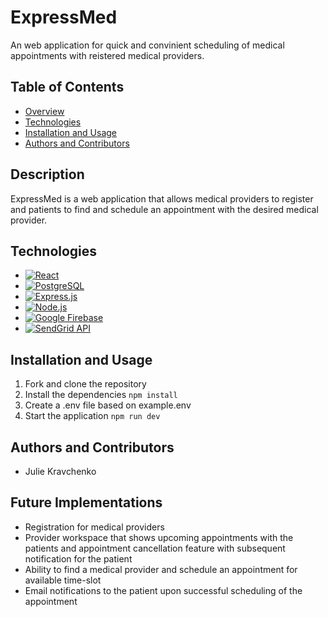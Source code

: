 # ExpressMed
An web application for quick and convinient scheduling of medical appointments with reistered medical providers.

## Table of Contents

- [Overview](#overview)
- [Technologies](#technologies)
- [Installation and Usage](#installation-and-usage)
- [Authors and Contributors](#authors-and-contributors)

## Description

ExpressMed is a web application that allows medical providers to register and patients to find and schedule an appointment with the desired medical provider.

## Technologies

- [![React](https://img.shields.io/badge/React-20232A?style=for-the-badge&logo=react&logoColor=61DAFB)](https://reactjs.org/)
- [![PostgreSQL](https://img.shields.io/badge/PostgreSQL-336791?style=for-the-badge&logo=postgresql&logoColor=white)](https://www.postgresql.org/)
- [![Express.js](https://img.shields.io/badge/Express.js-000000?style=for-the-badge&logo=express&logoColor=white)](https://expressjs.com/)
- [![Node.js](https://img.shields.io/badge/Node.js-339933?style=for-the-badge&logo=nodedotjs&logoColor=white)](https://nodejs.org/)
- [![Google Firebase](https://img.shields.io/badge/Firebase-f5820d?style=for-the-badge&logo=firebase&logoColor=white)](https://firebase.google.com/)
- [![SendGrid API](https://img.shields.io/badge/SendGrid%20API-1A82E2?style=for-the-badge)](https://sendgrid.com/)

## Installation and Usage

1. Fork and clone the repository
2. Install the dependencies `npm install`
3. Create a .env file based on example.env
4. Start the application `npm run dev`

## Authors and Contributors

- Julie Kravchenko

## Future Implementations
- Registration for medical providers
- Provider workspace that shows upcoming appointments with the patients and appointment cancellation feature with subsequent notification for the patient
- Ability to find a medical provider and schedule an appointment for available time-slot
- Email notifications to the patient upon successful scheduling of the appointment
